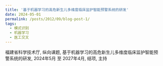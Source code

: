 ```yaml
---
title: '基于机器学习的高危新生儿多维度临床监护智能预警系统的研发'
date: 2024-05-01
permalink: /posts/2012/09/blog-post-1/
tags:
  - 模式识别
  - 机器学习
  - 医工交叉
---
```


福建省科学技术厅, 纵向课题, 基于机器学习的高危新生儿多维度临床监护智能预警系统的研发, 2024年5月 至 2027年4月, 结项, 主持
